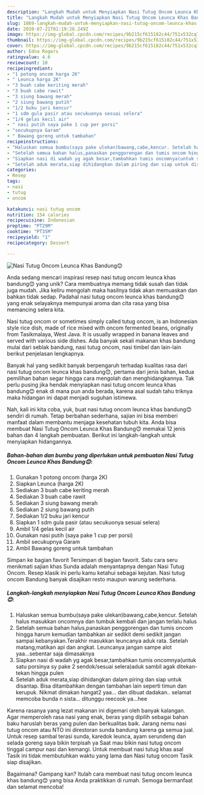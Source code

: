 ```yaml
---
description: "Langkah Mudah untuk Menyiapkan Nasi Tutug Oncom Leunca Khas Bandung😊 yang Lezat"
title: "Langkah Mudah untuk Menyiapkan Nasi Tutug Oncom Leunca Khas Bandung😊 yang Lezat"
slug: 1869-langkah-mudah-untuk-menyiapkan-nasi-tutug-oncom-leunca-khas-bandung-yang-lezat
date: 2020-07-21T01:19:28.249Z
image: https://img-global.cpcdn.com/recipes/9b215cf615182c44/751x532cq70/nasi-tutug-oncom-leunca-khas-bandung😊-foto-resep-utama.jpg
thumbnail: https://img-global.cpcdn.com/recipes/9b215cf615182c44/751x532cq70/nasi-tutug-oncom-leunca-khas-bandung😊-foto-resep-utama.jpg
cover: https://img-global.cpcdn.com/recipes/9b215cf615182c44/751x532cq70/nasi-tutug-oncom-leunca-khas-bandung😊-foto-resep-utama.jpg
author: Edna Rogers
ratingvalue: 4.6
reviewcount: 10
recipeingredient:
- "1 potong oncom harga 2K"
- " Leunca harga 2K"
- "3 buah cabe keriting merah"
- "3 buah cabe rawit"
- "3 siung bawang merah"
- "2 siung bawang putih"
- "1/2 buku jari kencur"
- "1 sdm gula pasir atau secukuonya sesuai selera"
- "1/4 gelas kecil air"
- " nasi putih saya pake 1 cup per porsi"
- "secukupnya Garam"
- " Bawang goreng untuk tambahan"
recipeinstructions:
- "Haluskan semua bumbu(saya pake ulekan)bawang,cabe,kencur. Setelah halus masukkan oncomnya dan tumbuk kembali dan jangan terlalu halus"
- "Setelah semua bahan halus,panaskan penggorengan dan tumis oncom hingga harum kemudian tambahkan air sedikit demi sedikit jangan sampai kebanyakan.Terakhir masukkan leuncanya aduk rata. Setelah matang,matikan api dan angkat. Leuncanya jangan sampe alot yaa...sebentar saja dimasaknya"
- "Siapkan nasi di wadah yg agak besar,tambahkan tumis oncomnya(untuk satu porsinya sy pake 2 sendok/sesuai selera)aduk sambil agak ditekan-tekan hingga pulen"
- "Setelah aduk merata,siap dihidangkan dalam piring dan siap untuk disantap. Bisa ditambahkan dengan tambahan lain seperti timun dan kerupuk. Nikmat dimakan hangat2 yaa... dan dibuat dadakan.. selamat memcoba bunda n sista... ditunggu reecook ya...hee"
categories:
- Resep
tags:
- nasi
- tutug
- oncom

katakunci: nasi tutug oncom 
nutrition: 154 calories
recipecuisine: Indonesian
preptime: "PT29M"
cooktime: "PT35M"
recipeyield: "1"
recipecategory: Dessert

---
```



![Nasi Tutug Oncom Leunca Khas Bandung😊](https://img-global.cpcdn.com/recipes/9b215cf615182c44/751x532cq70/nasi-tutug-oncom-leunca-khas-bandung😊-foto-resep-utama.jpg)

Anda sedang mencari inspirasi resep nasi tutug oncom leunca khas bandung😊 yang unik? Cara membuatnya memang tidak susah dan tidak juga mudah. Jika keliru mengolah maka hasilnya tidak akan memuaskan dan bahkan tidak sedap. Padahal nasi tutug oncom leunca khas bandung😊 yang enak selayaknya mempunyai aroma dan cita rasa yang bisa memancing selera kita.

Nasi tutug oncom or sometimes simply called tutug oncom, is an Indonesian style rice dish, made of rice mixed with oncom fermented beans, originally from Tasikmalaya, West Java. It is usually wrapped in banana leaves and served with various side dishes. Ada banyak sekali makanan khas bandung mulai dari seblak bandung, nasi tutug oncom, nasi timbel dan lain-lain berikut penjelasan lengkapnya.

Banyak hal yang sedikit banyak berpengaruh terhadap kualitas rasa dari nasi tutug oncom leunca khas bandung😊, pertama dari jenis bahan, kedua pemilihan bahan segar hingga cara mengolah dan menghidangkannya. Tak perlu pusing jika hendak menyiapkan nasi tutug oncom leunca khas bandung😊 enak di mana pun anda berada, karena asal sudah tahu triknya maka hidangan ini dapat menjadi suguhan istimewa.


Nah, kali ini kita coba, yuk, buat nasi tutug oncom leunca khas bandung😊 sendiri di rumah. Tetap berbahan sederhana, sajian ini bisa memberi manfaat dalam membantu menjaga kesehatan tubuh kita. Anda bisa membuat Nasi Tutug Oncom Leunca Khas Bandung😊 memakai 12 jenis bahan dan 4 langkah pembuatan. Berikut ini langkah-langkah untuk menyiapkan hidangannya.

<!--inarticleads1-->

##### Bahan-bahan dan bumbu yang diperlukan untuk pembuatan Nasi Tutug Oncom Leunca Khas Bandung😊:

1. Gunakan 1 potong oncom (harga 2K)
1. Siapkan  Leunca (harga 2K)
1. Sediakan 3 buah cabe keriting merah
1. Sediakan 3 buah cabe rawit
1. Sediakan 3 siung bawang merah
1. Sediakan 2 siung bawang putih
1. Sediakan 1/2 buku jari kencur
1. Siapkan 1 sdm gula pasir (atau secukuonya sesuai selera)
1. Ambil 1/4 gelas kecil air
1. Gunakan  nasi putih (saya pake 1 cup per porsi)
1. Ambil secukupnya Garam
1. Ambil  Bawang goreng untuk tambahan


Simpan ke bagian favorit Tersimpan di bagian favorit. Satu cara seru menikmati sajian khas Sunda adalah menyantapnya dengan Nasi Tutug Oncom. Resep klasik ini perlu kamu ketahui sebagai kejutan. Nasi tutug oncom Bandung banyak disajikan resto maupun warung sederhana. 

<!--inarticleads2-->

##### Langkah-langkah menyiapkan Nasi Tutug Oncom Leunca Khas Bandung😊:

1. Haluskan semua bumbu(saya pake ulekan)bawang,cabe,kencur. Setelah halus masukkan oncomnya dan tumbuk kembali dan jangan terlalu halus
1. Setelah semua bahan halus,panaskan penggorengan dan tumis oncom hingga harum kemudian tambahkan air sedikit demi sedikit jangan sampai kebanyakan.Terakhir masukkan leuncanya aduk rata. Setelah matang,matikan api dan angkat. Leuncanya jangan sampe alot yaa...sebentar saja dimasaknya
1. Siapkan nasi di wadah yg agak besar,tambahkan tumis oncomnya(untuk satu porsinya sy pake 2 sendok/sesuai selera)aduk sambil agak ditekan-tekan hingga pulen
1. Setelah aduk merata,siap dihidangkan dalam piring dan siap untuk disantap. Bisa ditambahkan dengan tambahan lain seperti timun dan kerupuk. Nikmat dimakan hangat2 yaa... dan dibuat dadakan.. selamat memcoba bunda n sista... ditunggu reecook ya...hee


Karena rasanya yang lezat makanan ini digemari oleh banyak kalangan. Agar memperoleh rasa nasi yang enak, beras yang dipilih sebagai bahan baku haruslah beras yang pulen dan berkualitas baik. Jarang nemu nasi tutug oncom atau NTO ini direstoran sunda bandung karena ga semua jual. Untuk resep sambal terasi sunda, karedok leunca, ayam serundeng dan selada goreng saya bikin terpisah ya Saat mau bikin nasi tutug oncom tinggal campur nasi dan kemangi. Untuk membuat nasi tutug khas asal Tasik ini tidak membutuhkan waktu yang lama dan Nasi tutug oncom Tasik siap disajikan. 

Bagaimana? Gampang kan? Itulah cara membuat nasi tutug oncom leunca khas bandung😊 yang bisa Anda praktikkan di rumah. Semoga bermanfaat dan selamat mencoba!

